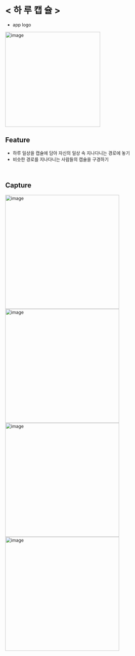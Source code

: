 
# < 하 루 캡 슐 >
- app logo
<img width="300" alt="image" src="https://github.com/minjung0067/SaGwa_TodayCapsule/assets/62278377/ab93c904-fc54-4b10-a2f0-bcb642369ca5">


<br>

## Feature

- 하루 일상을 캡슐에 담아 자신의 일상 속 지나다니는 경로에 놓기
- 비슷한 경로를 지나다니는 사람들의 캡슐을 구경하기


<br>

## Capture

<img width="360" alt="image" src="https://github.com/minjung0067/SaGwa_TodayCapsule/assets/62278377/db65756d-bf2b-436b-83ec-47c04e36f992">
<img width="360" alt="image" src="https://github.com/minjung0067/SaGwa_TodayCapsule/assets/62278377/2d91b576-a628-48c3-b43a-a22b0b47ef6c">

<img width="360" alt="image" src="https://github.com/minjung0067/SaGwa_TodayCapsule/assets/62278377/f43084d8-084a-4205-84ad-29ff0a48c460">
<img width="360" alt="image" src="https://github.com/minjung0067/SaGwa_TodayCapsule/assets/62278377/14a9bf9e-9d43-4a6d-a8ab-8b39cebb7370">



